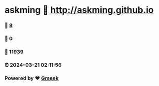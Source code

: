 # askming :link: http://askming.github.io 
### :page_facing_up: [8](http://askming.github.io/tag.html) 
### :speech_balloon: 0 
### :hibiscus: 11939 
### :alarm_clock: 2024-03-21 02:11:56 
### Powered by :heart: [Gmeek](https://github.com/Meekdai/Gmeek)
